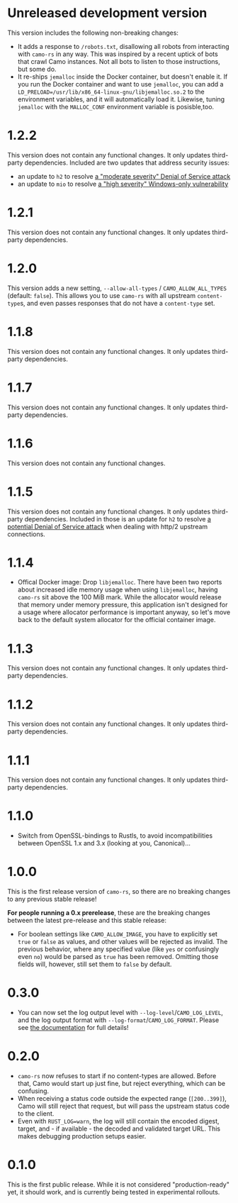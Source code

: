 # Unreleased development version

This version includes the following non-breaking changes:

- It adds a response to `/robots.txt`, disallowing all robots from interacting with `camo-rs` in any way. This was inspired by a recent uptick of bots that crawl Camo instances. Not all bots to listen to those instructions, but some do.
- It re-ships `jemalloc` inside the Docker container, but doesn't enable it. If you run the Docker container and want to use `jemalloc`, you can add a `LD_PRELOAD=/usr/lib/x86_64-linux-gnu/libjemalloc.so.2` to the environment variables, and it will automatically load it. Likewise, tuning `jemalloc` with the `MALLOC_CONF` environment variable is posisble,too.

# 1.2.2

This version does not contain any functional changes. It only updates third-party dependencies. Included are two updates that address security issues:

- an update to `h2` to resolve [a "moderate severity" Denial of Service attack](https://github.com/advisories/GHSA-8r5v-vm4m-4g25)
- an update to `mio` to resolve [a "high severity" Windows-only vulnerability](https://github.com/advisories/GHSA-r8w9-5wcg-vfj7)

# 1.2.1

This version does not contain any functional changes. It only updates third-party dependencies.

# 1.2.0

This version adds a new setting, `--allow-all-types` / `CAMO_ALLOW_ALL_TYPES` (default: `false`). This allows you to use `camo-rs` with all upstream `content-type`s, and even passes responses that do not have a `content-type` set.

# 1.1.8

This version does not contain any functional changes. It only updates third-party dependencies.

# 1.1.7

This version does not contain any functional changes. It only updates third-party dependencies.

# 1.1.6

This version does not contain any functional changes.

# 1.1.5

This version does not contain any functional changes. It only updates third-party dependencies. Included in those is an update for `h2` to resolve [a potential Denial of Service attack](https://nvd.nist.gov/vuln/detail/CVE-2023-26964) when dealing with http/2 upstream connections.

# 1.1.4

- Offical Docker image: Drop `libjemalloc`. There have been two reports about increased idle memory usage when using `libjemalloc`, having `camo-rs` sit above the 100 MiB mark. While the allocator would release that memory under memory pressure, this application isn't designed for a usage where allocator performance is important anyway, so let's move back to the default system allocator for the official container image.

# 1.1.3

This version does not contain any functional changes. It only updates third-party dependencies.

# 1.1.2

This version does not contain any functional changes. It only updates third-party dependencies.

# 1.1.1

This version does not contain any functional changes. It only updates third-party dependencies.

# 1.1.0

- Switch from OpenSSL-bindings to Rustls, to avoid incompatibilities between OpenSSL 1.x and 3.x (looking at you, Canonical)...

# 1.0.0

This is the first release version of `camo-rs`, so there are no breaking changes to any previous stable release!

**For people running a 0.x prerelease**, these are the breaking changes between the latest pre-release and this stable release:

- For boolean settings like `CAMO_ALLOW_IMAGE`, you have to explicitly set `true` or `false` as values, and other values will be rejected as invalid. The previous behavior, where any specified value (like `yes` or confusingly even `no`) would be parsed as `true` has been removed. Omitting those fields will, however, still set them to `false` by default.

# 0.3.0

- You can now set the log output level with `--log-level`/`CAMO_LOG_LEVEL`, and the log output format with `--log-format`/`CAMO_LOG_FORMAT`. Please see [the documentation](/docs/configuration.md) for full details!

# 0.2.0

- `camo-rs` now refuses to start if no content-types are allowed. Before that, Camo would start up just fine, but reject everything, which can be confusing.
- When receiving a status code outside the expected range (`[200..399]`), Camo will still reject that request, but will pass the upstream status code to the client.
- Even with `RUST_LOG=warn`, the log will still contain the encoded digest, target, and - if available - the decoded and validated target URL. This makes debugging production setups easier.

# 0.1.0

This is the first public release. While it is not considered "production-ready" yet, it should work, and is currently being tested in experimental rollouts.
